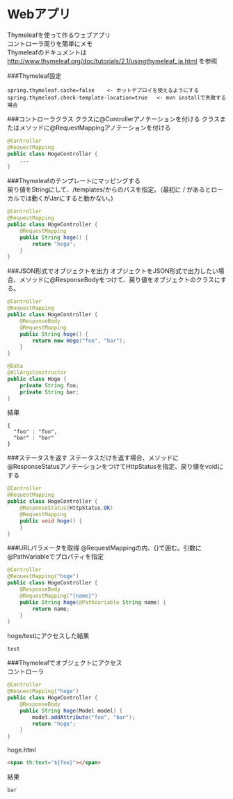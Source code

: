 # Webアプリ
Thymeleafを使って作るウェブアプリ  
コントローラ周りを簡単にメモ    
Thymeleafのドキュメントは http://www.thymeleaf.org/doc/tutorials/2.1/usingthymeleaf_ja.html を参照
  
###Thymeleaf設定
```
spring.thymeleaf.cache=false	<- ホットデプロイを使えるようにする
spring.thymeleaf.check-template-location=true	<- mvn installで失敗する場合
```

###コントローラクラス
クラスに@Controllerアノテーションを付ける
クラスまたはメソッドに@RequestMappingアノテーションを付ける
```java
@Controller
@RequestMapping
public class HogeController {
	...
}
```
  
###Thymeleafのテンプレートにマッピングする  
戻り値をStringにして、/templates/からのパスを指定。（最初に / があるとローカルでは動くがJarにすると動かない。)  
```java
@Controller
@RequestMapping
public class HogeController {
	@RequestMapping
	public String hoge() {
		return "hoge";
	}
}
```
  
###JSON形式でオブジェクトを出力
オブジェクトをJSON形式で出力したい場合、メソッドに@ResponseBodyをつけて、戻り値をオブジェクトのクラスにする。  
```java
@Controller
@RequestMapping
public class HogeController {
	@ResponseBody
	@RequestMapping
	public String hoge() {
		return new Hoge("foo", "bar");
	}
}
```
```java
@Data
@AllArgsConstructor
public class Hoge {
	private String foo;
	private String bar; 
}
```
結果  
```
{
  "foo" : "foo",
  "bar" : "bar"
}
```
  
###ステータスを返す
ステータスだけを返す場合、メソッドに@ResponseStatusアノテーションをつけてHttpStatusを指定、戻り値をvoidにする
```java
@Controller
@RequestMapping
public class HogeController {
	@ResponseStatus(HttpStatus.OK)
	@RequestMapping
	public void hoge() {
	}
}
```
  
###URLパラメータを取得
@RequestMappingの内、{}で囲む。引数に@PathVariableでプロパティを指定
```java
@Controller
@RequestMapping("hoge")
public class HogeController {
	@ResponseBody
	@RequestMapping("{name}")
	public String hoge(@PathVariable String name) {
		return name;
	}
}
```
hoge/testにアクセスした結果
```
test
```
###Thymeleafでオブジェクトにアクセス  
コントローラ
```java
@Controller
@RequestMapping("hoge")
public class HogeController {
	@ResponseBody
	public String hoge(Model model) {
		model.addAttribute("foo", "bar");
		return "hoge";
	}
}
```
hoge.html
```html
<span th:text="${foo}"></span>
```
結果
```
bar
```